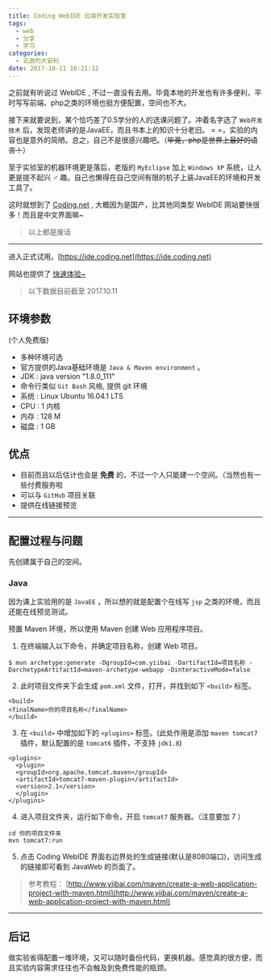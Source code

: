 ```yaml
---
title: Coding WebIDE 云端开发实验室
tags:
  - web
  - 分享
  - 学习
categories:
  - 云游的大安利
date: 2017-10-11 16:21:12
---
```


之前就有听说过 WebIDE , 不过一直没有去用。毕竟本地的开发也有许多便利，平时写写前端、php之类的环境也挺方便配置，空间也不大。

<!-- more -->

接下来就要说到，某个恰巧差了0.5学分的人的选课问题了。冲着名字选了 `Web开发技术` 后，发现老师讲的是JavaEE，而且书本上的知识十分老旧。 = =，实验的内容也是意外的简陋。总之，自己不是很感兴趣吧。（~~毕竟，php是世界上最好的语言！~~）

至于实验室的机器环境更是落后，老版的 `MyEclipse` 加上 `Windows XP` 系统，让人更是提不起兴 ♂ 趣。自己也懒得在自己空间有限的机子上装JavaEE的环境和开发工具了。

这时就想到了 [Coding.net](http://coding.net) , 大概因为是国产，比其他同类型 WebIDE 网站要快很多！而且是中文界面嘛~

> 以上都是废话

***

进入正式试用。[https://ide.coding.net](https://ide.coding.net)

网站也提供了 [快速体验~](https://ide.coding.net)

> 以下数据目前截至 2017.10.11

## 环境参数

(个人免费版)

* 多种环境可选
* 官方提供的Java基础环境是 `Java & Maven environment` 。
* JDK : java version "1.8.0_111"
* 命令行类似 `Git Bash` 风格, 提供 git 环境
* 系统 : Linux Ubuntu 16.04.1 LTS
* CPU : 1 内核
* 内存 : 128 M
* 磁盘 : 1 GB

## 优点

* 目前而且以后估计也会是 **免费** 的，不过一个人只能建一个空间。（当然也有一些付费服务啦
* 可以与 `GitHub` 项目关联
* 提供在线链接预览

* * *

## 配置过程与问题

先创建属于自己的空间。

### Java

因为课上实验用的是 `JavaEE` ，所以想的就是配置个在线写 `jsp` 之类的环境，而且还能在线预览测试。

预置 Maven 环境，所以使用 Maven 创建 Web 应用程序项目。

1. 在终端输入以下命令，并确定项目名称，创建 Web 项目。
```
$ mvn archetype:generate -DgroupId=com.yiibai -DartifactId=项目名称 -DarchetypeArtifactId=maven-archetype-webapp -DinteractiveMode=false
```
2. 此时项目文件夹下会生成 `pom.xml` 文件，打开，并找到如下 `<build>` 标签。
```
<build>
<finalName>你的项目名称</finalName>
</build>
```
3. 在 `<build>` 中增加如下的 `<plugins>` 标签。(此处作用是添加 `maven tomcat7` 插件，默认配置的是 `tomcat6` 插件，不支持 `jdk1.8`)
```
<plugins>
  <plugin>
  <groupId>org.apache.tomcat.maven</groupId>
  <artifactId>tomcat7-maven-plugin</artifactId>
  <version>2.1</version>
  </plugin>
</plugins>
```
4. 进入项目文件夹，运行如下命令，开启 `tomcat7` 服务器。（注意要加 7 ）
```
cd 你的项目文件夹
mvn tomcat7:run
```
5. 点击 Coding WebIDE 界面右边界处的生成链接(默认是8080端口)，访问生成的链接即可看到 JavaWeb 的页面了。

> 参考教程： [http://www.yiibai.com/maven/create-a-web-application-project-with-maven.html](http://www.yiibai.com/maven/create-a-web-application-project-with-maven.html)

***

## 后记

做实验省得配置一堆环境，又可以随时备份代码，更换机器。感觉真的很方便，而且实验内容需求往往也不会触及到免费性能的瓶颈。